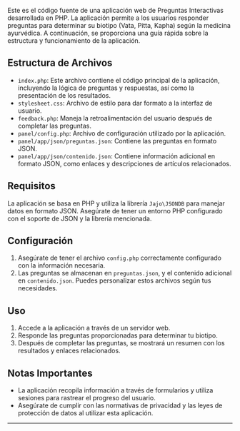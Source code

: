 Este es el código fuente de una aplicación web de Preguntas Interactivas desarrollada en PHP. La aplicación permite a los usuarios responder preguntas para determinar su biotipo (Vata, Pitta, Kapha) según la medicina ayurvédica. A continuación, se proporciona una guía rápida sobre la estructura y funcionamiento de la aplicación.

## Estructura de Archivos

- `index.php`: Este archivo contiene el código principal de la aplicación, incluyendo la lógica de preguntas y respuestas, así como la presentación de los resultados.
- `stylesheet.css`: Archivo de estilo para dar formato a la interfaz de usuario.
- `feedback.php`: Maneja la retroalimentación del usuario después de completar las preguntas.
- `panel/config.php`: Archivo de configuración utilizado por la aplicación.
- `panel/app/json/preguntas.json`: Contiene las preguntas en formato JSON.
- `panel/app/json/contenido.json`: Contiene información adicional en formato JSON, como enlaces y descripciones de artículos relacionados.

## Requisitos

La aplicación se basa en PHP y utiliza la librería `Jajo\JSONDB` para manejar datos en formato JSON. Asegúrate de tener un entorno PHP configurado con el soporte de JSON y la librería mencionada.

## Configuración

1. Asegúrate de tener el archivo `config.php` correctamente configurado con la información necesaria.
2. Las preguntas se almacenan en `preguntas.json`, y el contenido adicional en `contenido.json`. Puedes personalizar estos archivos según tus necesidades.

## Uso

1. Accede a la aplicación a través de un servidor web.
2. Responde las preguntas proporcionadas para determinar tu biotipo.
3. Después de completar las preguntas, se mostrará un resumen con los resultados y enlaces relacionados.

## Notas Importantes

- La aplicación recopila información a través de formularios y utiliza sesiones para rastrear el progreso del usuario.
- Asegúrate de cumplir con las normativas de privacidad y las leyes de protección de datos al utilizar esta aplicación.

---
